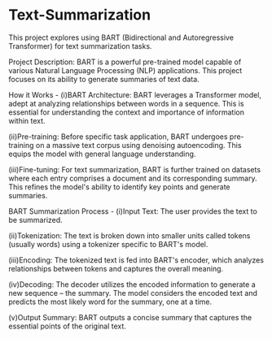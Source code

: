 # Text-Summarization

This project explores using BART (Bidirectional and Autoregressive Transformer) for text summarization tasks.

Project Description:
BART is a powerful pre-trained model capable of various Natural Language Processing (NLP) applications. This project focuses on its ability to generate summaries of text data.

How it Works -
(i)BART Architecture: BART leverages a Transformer model, adept at analyzing relationships between words in a sequence. This is essential for understanding the context and importance of information within text.

(ii)Pre-training: Before specific task application, BART undergoes pre-training on a massive text corpus using denoising autoencoding. This equips the model with general language understanding.

(iii)Fine-tuning: For text summarization, BART is further trained on datasets where each entry comprises a document and its corresponding summary. This refines the model's ability to identify key points and generate summaries.


BART Summarization Process - 
(i)Input Text: The user provides the text to be summarized.

(ii)Tokenization: The text is broken down into smaller units called tokens (usually words) using a tokenizer specific to BART's model.

(iii)Encoding: The tokenized text is fed into BART's encoder, which analyzes relationships between tokens and captures the overall meaning.

(iv)Decoding: The decoder utilizes the encoded information to generate a new sequence – the summary. The model considers the encoded text and predicts the most likely word for the summary, one at a time.

(v)Output Summary: BART outputs a concise summary that captures the essential points of the original text.
